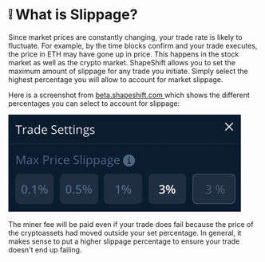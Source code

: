 # ❕ What is Slippage?

Since market prices are constantly changing, your trade rate is likely to fluctuate. For example, by the time blocks confirm and your trade executes, the price in ETH may have gone up in price. This happens in the stock market as well as the crypto market. ShapeShift allows you to set the maximum amount of slippage for any trade you initiate. Simply select the highest percentage you will allow to account for market slippage.

Here is a screenshot from [beta.shapeshift.com ](https://beta.shapeshift.com/trade)which shows the different percentages you can select to account for slippage:

![](<../../.gitbook/assets/image (182).png>)

The miner fee will be paid even if your trade does fail because the price of the cryptoassets had moved outside your set percentage. In general, it makes sense to put a higher slippage percentage to ensure your trade doesn't end up failing.
